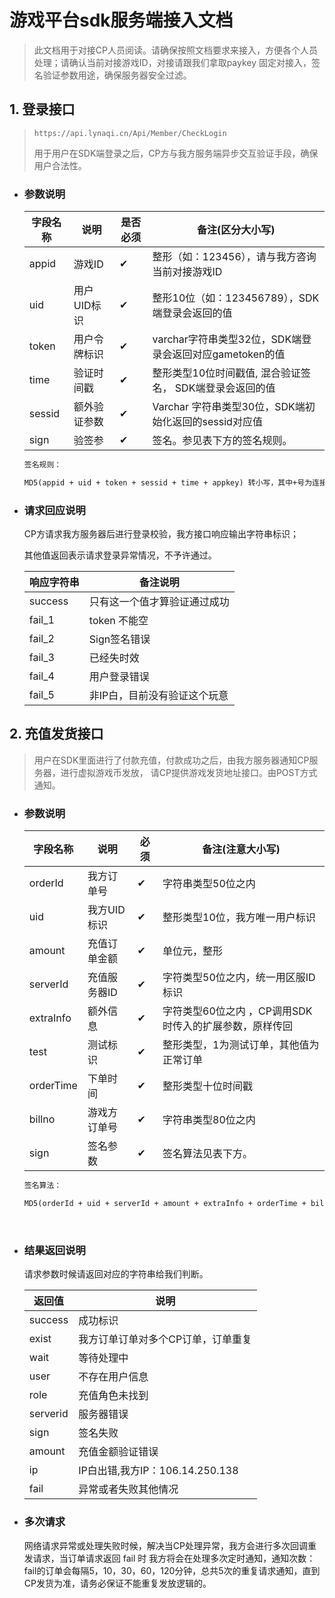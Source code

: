 # 游戏平台sdk服务端接入文档



> 此文档用于对接CP人员阅读。请确保按照文档要求来接入，方便各个人员处理；请确认当前对接游戏ID，对接请跟我们拿取paykey 固定对接入，签名验证参数用途，确保服务器安全过滤。



## 1. 登录接口

> `https://api.lynaqi.cn/Api/Member/CheckLogin`
>
> 用于用户在SDK端登录之后，CP方与我方服务端异步交互验证手段，确保用户合法性。

+ ### 参数说明

  | 字段名称 | 说明         | 是否必须 | 备注(区分大小写)                                         |
  | -------- | ------------ | -------- | -------------------------------------------------------- |
  | appid    | 游戏ID       | ✔        | 整形（如：123456），请与我方咨询当前对接游戏ID           |
  | uid      | 用户UID标识  | ✔        | 整形10位（如：123456789），SDK端登录会返回的值           |
  | token    | 用户令牌标识 | ✔        | varchar字符串类型32位，SDK端登录会返回对应gametoken的值  |
  | time     | 验证时间戳   | ✔        | 整形类型10位时间戳值, 混合验证签名， SDK端登录会返回的值 |
  | sessid   | 额外验证参数 | ✔        | Varchar 字符串类型30位，SDK端初始化返回的sessid对应值    |
  | sign     | 验签参       | ✔        | 签名。参见表下方的签名规则。                             |

  ```html
  签名规则：

  MD5(appid + uid + token + sessid + time + appkey) 转小写，其中+号为连接符，要按照顺序，不实际接入字符，appkey请与我们确认此固定值。
  ```

+ ### 请求回应说明

  CP方请求我方服务器后进行登录校验，我方接口响应输出字符串标识；

  其他值返回表示请求登录异常情况，不予许通过。

  | **响应字符串** | **备注说明**                 |
  | -------------- | ---------------------------- |
  | success        | 只有这一个值才算验证通过成功 |
  | fail_1         | token 不能空                 |
  | fail_2         | Sign签名错误                 |
  | fail_3         | 已经失时效                   |
  | fail_4         | 用户登录错误                 |
  | fail_5         | 非IP白，目前没有验证这个玩意 |





## 2. 充值发货接口

> 用户在SDK里面进行了付款充值，付款成功之后，由我方服务器通知CP服务器，进行虚拟游戏币发放， 请CP提供游戏发货地址接口。由POST方式通知。

+ ### 参数说明

  | 字段名称  | 说明         | 必须 | 备注(注意大小写)                                       |
  | --------- | ------------ | ---- | ------------------------------------------------------ |
  | orderId   | 我方订单号   | ✔    | 字符串类型50位之内                                     |
  | uid       | 我方UID标识  | ✔    | 整形类型10位，我方唯一用户标识                         |
  | amount    | 充值订单金额 | ✔    | 单位元，整形                                           |
  | serverId  | 充值服务器ID | ✔    | 字符类型50位之内，统一用区服ID标识                     |
  | extraInfo | 额外信息     | ✔    | 字符类型60位之内 ，CP调用SDK时传入的扩展参数，原样传回 |
  | test      | 测试标识     | ✔    | 整形类型，1为测试订单，其他值为正常订单                |
  | orderTime | 下单时间     | ✔    | 整形类型十位时间戳                                     |
  | billno    | 游戏方订单号 | ✔    | 字符串类型80位之内                                     |
  | sign      | 签名参数     | ✔    | 签名算法见表下方。                                     |

  ```html
  签名算法：

  MD5(orderId + uid + serverId + amount + extraInfo + orderTime + billno + test + paykey) 转小写，其中+号为连接符，不实际接入字符串，注意链接顺序哦，paykey请与我们确认此固定值。
  ```

  ​


+ ### 结果返回说明

  请求参数时候请返回对应的字符串给我们判断。

  | 返回值   | 说明                               |
  | -------- | ---------------------------------- |
  | success  | 成功标识                           |
  | exist    | 我方订单订单对多个CP订单，订单重复 |
  | wait     | 等待处理中                         |
  | user     | 不存在用户信息                     |
  | role     | 充值角色未找到                     |
  | serverid | 服务器错误                         |
  | sign     | 签名失败                           |
  | amount   | 充值金额验证错误                   |
  | ip       | IP白出错,我方IP：106.14.250.138    |
  | fail     | 异常或者失败其他情况               |

+ ### 多次请求

  网络请求异常或处理失败时候，解决当CP处理异常，我方会进行多次回调重发请求，当订单请求返回 fail 时 我方将会在处理多次定时通知，通知次数：fail的订单会每隔5，10，30，60，120分钟，总共5次的重复请求通知，直到CP发货为准，请务必保证不能重复发放逻辑的。
